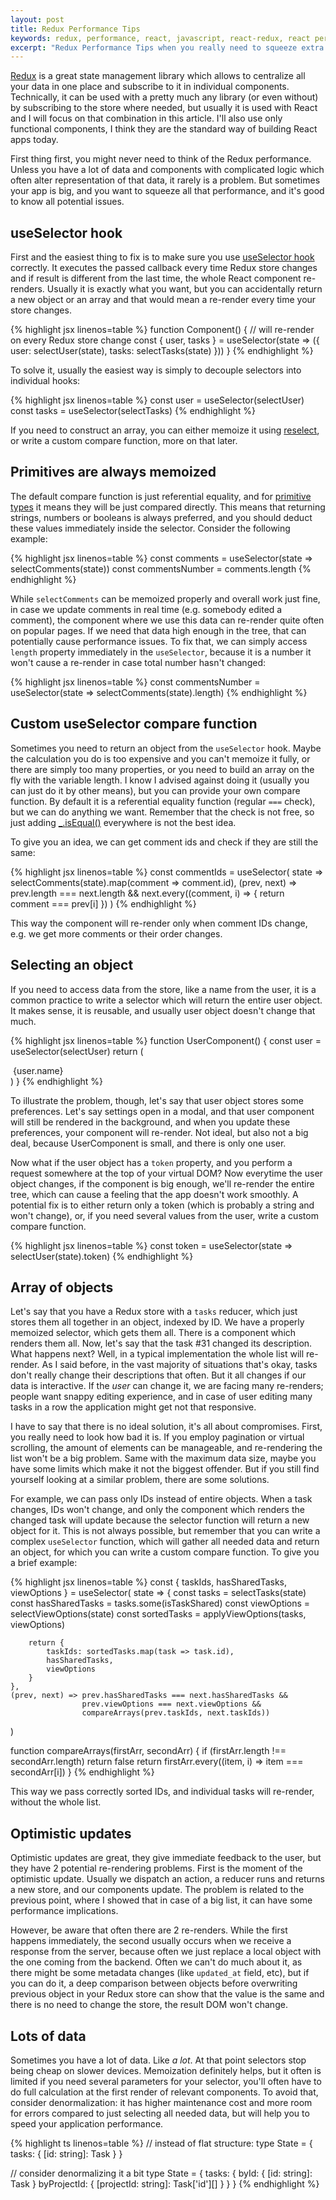 ```yaml
---
layout: post
title: Redux Performance Tips
keywords: redux, performance, react, javascript, react-redux, react performance, performance tips
excerpt: "Redux Performance Tips when you really need to squeeze extra performance out of your React app"
---
```


[Redux](https://redux.js.org/) is a great state management library which allows to centralize all your data in one place and subscribe to it in individual components. Technically, it can be used with a pretty much any library (or even without) by subscribing to the store where needed, but usually it is used with React and I will focus on that combination in this article. I'll also use only functional components, I think they are the standard way of building React apps today.

First thing first, you might never need to think of the Redux performance. Unless you have a lot of data and components with complicated logic which often alter representation of that data, it rarely is a problem. But sometimes your app is big, and you want to squeeze all that performance, and it's good to know all potential issues.

## useSelector hook

First and the easiest thing to fix is to make sure you use [useSelector hook](https://react-redux.js.org/api/hooks#useselector) correctly. It executes the passed callback every time Redux store changes and if result is different from the last time, the whole React component re-renders. Usually it is exactly what you want, but you can accidentally return a new object or an array and that would mean a re-render every time your store changes.

{% highlight jsx linenos=table %}
function Component() {
    // will re-render on every Redux store change
    const { user, tasks } = useSelector(state => ({
        user: selectUser(state),
        tasks: selectTasks(state)
    }))
}
{% endhighlight %}

To solve it, usually the easiest way is simply to decouple selectors into individual hooks:

{% highlight jsx linenos=table %}
const user = useSelector(selectUser)
const tasks = useSelector(selectTasks)
{% endhighlight %}

If you need to construct an array, you can either memoize it using [reselect](https://github.com/reduxjs/reselect), or write a custom compare function, more on that later.

## Primitives are always memoized

The default compare function is just referential equality, and for [primitive types](https://developer.mozilla.org/en-US/docs/Glossary/Primitive) it means they will be just compared directly. This means that returning strings, numbers or booleans is always preferred, and you should deduct these values immediately inside the selector. Consider the following example:

{% highlight jsx linenos=table %}
const comments = useSelector(state => selectComments(state))
const commentsNumber = comments.length
{% endhighlight %}

While `selectComments` can be memoized properly and overall work just fine, in case we update comments in real time (e.g. somebody edited a comment), the component where we use this data can re-render quite often on popular pages. If we need that data high enough in the tree, that can potentially cause performance issues. To fix that, we can simply access `length` property immediately in the `useSelector`, because it is a number it won't cause a re-render in case total number hasn't changed:

{% highlight jsx linenos=table %}
const commentsNumber = useSelector(state => selectComments(state).length)
{% endhighlight %}

## Custom useSelector compare function

Sometimes you need to return an object from the `useSelector` hook. Maybe the calculation you do is too expensive and you can't memoize it fully, or there are simply too many properties, or you need to build an array on the fly with the variable length. I know I advised against doing it (usually you can just do it by other means), but you can provide your own compare function. By default it is a referential equality function (regular `===` check), but we can do anything we want. Remember that the check is not free, so just adding [\_.isEqual()](https://lodash.com/docs/4.17.15#isEqual) everywhere is not the best idea.

To give you an idea, we can get comment ids and check if they are still the same:

{% highlight jsx linenos=table %}
const commentIds = useSelector(
    state => selectComments(state).map(comment => comment.id),
    (prev, next) => prev.length === next.length && next.every((comment, i) => {
        return comment === prev[i]
    })
)
{% endhighlight %}

This way the component will re-render only when comment IDs change, e.g. we get more comments or their order changes.

## Selecting an object

If you need to access data from the store, like a name from the user, it is a common practice to write a selector which will return the entire user object. It makes sense, it is reusable, and usually user object doesn't change that much.

{% highlight jsx linenos=table %}
function UserComponent() {
    const user = useSelector(selectUser)
    return (
        <div>
            <img src={user.img} alt="">
            {user.name}
        </div>
    )
}
{% endhighlight %}

To illustrate the problem, though, let's say that user object stores some preferences. Let's say settings open in a modal, and that user component will still be rendered in the background, and when you update these preferences, your component will re-render. Not ideal, but also not a big deal, because UserComponent is small, and there is only one user.

Now what if the user object has a `token` property, and you perform a request somewhere at the top of your virtual DOM? Now everytime the user object changes, if the component is big enough, we'll re-render the entire tree, which can cause a feeling that the app doesn't work smoothly. A potential fix is to either return only a token (which is probably a string and won't change), or, if you need several values from the user, write a custom compare function.

{% highlight jsx linenos=table %}
const token = useSelector(state => selectUser(state).token)
{% endhighlight %}

## Array of objects

Let's say that you have a Redux store with a `tasks` reducer, which just stores them all together in an object, indexed by ID. We have a properly memoized selector, which gets them all. There is a component which renders them all. Now, let's say that the task #31 changed its description. What happens next? Well, in a typical implementation the whole list will re-render. As I said before, in the vast majority of situations that's okay, tasks don't really change their descriptions that often. But it all changes if our data is interactive. If the _user_ can change it, we are facing many re-renders; people want snappy editing experience, and in case of user editing many tasks in a row the application might get not that responsive.

I have to say that there is no ideal solution, it's all about compromises. First, you really need to look how bad it is. If you employ pagination or virtual scrolling, the amount of elements can be manageable, and re-rendering the list won't be a big problem. Same with the maximum data size, maybe you have some limits which make it not the biggest offender. But if you still find yourself looking at a similar problem, there are some solutions.

For example, we can pass only IDs instead of entire objects. When a task changes, IDs won't change, and only the component which renders the changed task will update because the selector function will return a new object for it. This is not always possible, but remember that you can write a complex `useSelector` function, which will gather all needed data and return an object, for which you can write a custom compare function. To give you a brief example:

{% highlight jsx linenos=table %}
const { taskIds, hasSharedTasks, viewOptions } = useSelector(
    state => {
        const tasks = selectTasks(state)
        const hasSharedTasks = tasks.some(isTaskShared)
        const viewOptions = selectViewOptions(state)
        const sortedTasks = applyViewOptions(tasks, viewOptions)

        return {
            taskIds: sortedTasks.map(task => task.id),
            hasSharedTasks,
            viewOptions
        }
    },
    (prev, next) => prev.hasSharedTasks === next.hasSharedTasks &&
                    prev.viewOptions === next.viewOptions &&
                    compareArrays(prev.taskIds, next.taskIds))
)

function compareArrays(firstArr, secondArr) {
    if (firstArr.length !== secondArr.length) return false
    return firstArr.every((item, i) => item === secondArr[i])
}
{% endhighlight %}

This way we pass correctly sorted IDs, and individual tasks will re-render, without the whole list.

## Optimistic updates

Optimistic updates are great, they give immediate feedback to the user, but they have 2 potential re-rendering problems. First is the moment of the optimistic update. Usually we dispatch an action, a reducer runs and returns a new store, and our components update. The problem is related to the previous point, where I showed that in case of a big list, it can have some performance implications.

However, be aware that often there are 2 re-renders. While the first happens immediately, the second usually occurs when we receive a response from the server, because often we just replace a local object with the one coming from the backend. Often we can't do much about it, as there might be some metadata changes (like `updated_at` field, etc), but if you can do it, a deep comparison between objects before overwriting previous object in your Redux store can show that the value is the same and there is no need to change the store, the result DOM won't change.


## Lots of data

Sometimes you have a lot of data. Like _a lot_. At that point selectors stop being cheap on slower devices. Memoization definitely helps, but it often is limited if you need several parameters for your selector, you'll often have to do full calculation at the first render of relevant components. To avoid that, consider denormalization: it has higher maintenance cost and more room for errors compared to just selecting all needed data, but will help you to speed your application performance.

{% highlight ts linenos=table %}
// instead of flat structure:
type State = {
    tasks: {
        [id: string]: Task
    }
}

// consider denormalizing it a bit
type State = {
    tasks: {
        byId: {
            [id: string]: Task
        }
        byProjectId: {
            [projectId: string]: Task['id'][]
        }
    }
}
{% endhighlight %}
